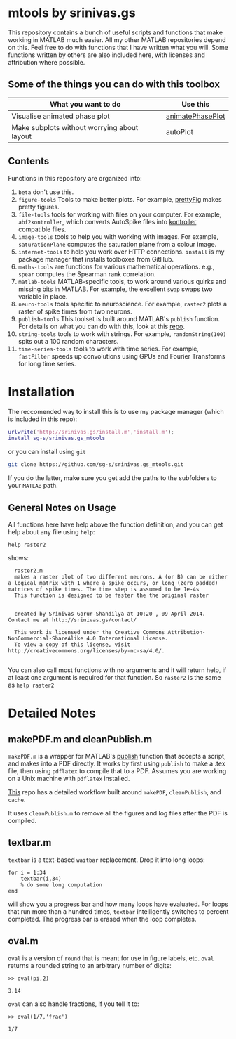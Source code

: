 # mtools by srinivas.gs

This repository contains a bunch of useful scripts and functions that make working in MATLAB much easier. All my other MATLAB repositories depend on this. Feel free to do with functions that I have written what you will. Some functions written by others are also included here, with licenses and attribution where possible. 

## Some of the things you can do with this toolbox

| What you want to do                            | Use this |
| --------------------                           | -------  |
| Visualise animated phase plot                  | [animatePhasePlot](src/figure-tools/animatePhasePlot.m) |
| Make subplots without worrying about layout    | autoPlot | 


## Contents

Functions in this repository are organized into:

1. `beta` don't use this. 
2. `figure-tools` Tools to make better plots. For example, [prettyFig](https://github.com/sg-s/srinivas.gs_mtools/blob/master/src/figure-tools/prettyFig.m) makes pretty figures. 
3. `file-tools` tools for working with files on your computer. For example, `abf2kontroller`, which converts AutoSpike files into [kontroller](https://github.com/sg-s/kontroller) compatible files. 
4. `image-tools` tools to help you with working with images. For example, `saturationPlane` computes the saturation plane from a colour image. 
5. `internet-tools` to help you work over HTTP connections. `install` is my package manager that installs toolboxes from GitHub. 
6. `maths-tools` are functions for various mathematical operations. e.g., `spear` computes the Spearman rank correlation. 
7. `matlab-tools` MATLAB-specific tools, to work around various quirks and missing bits in MATLAB. For example, the excellent `swap` swaps two variable in place. 
8. `neuro-tools` tools specific to neuroscience. For example, `raster2` plots a raster of spike times from two neurons. 
9. `publish-tools` This toolset is built around MATLAB's `publish` function. For details on what you can do with this, look at this [repo](https://github.com/sg-s/awesome-matlab-notebook).
10. `string-tools` tools to work with strings. For example, `randomString(100)` spits out a 100 random characters. 
11. `time-series-tools` tools to work with time series. For example, `fastFilter` speeds up convolutions using GPUs and Fourier Transforms for long time series. 

# Installation

The reccomended way to install this is to use my package manager (which is included in this repo): 

```matlab
urlwrite('http://srinivas.gs/install.m','install.m');
install sg-s/srinivas.gs_mtools
```

or you can install using `git`

```bash
git clone https://github.com/sg-s/srinivas.gs_mtools.git
```

If you do the latter, make sure you get add the paths to the subfolders to your `MATLAB` path. 


## General Notes on Usage

All functions here have help above the function definition, and you can get help about any file using `help`:

```
help raster2
```

shows:

```
  raster2.m
  makes a raster plot of two different neurons. A (or B) can be either a logical matrix with 1 where a spike occurs, or long (zero padded) matrices of spike times. The time step is assumed to be 1e-4s
  This function is designed to be faster the the original raster
  
  
  created by Srinivas Gorur-Shandilya at 10:20 , 09 April 2014. Contact me at http://srinivas.gs/contact/
  
  This work is licensed under the Creative Commons Attribution-NonCommercial-ShareAlike 4.0 International License. 
  To view a copy of this license, visit http://creativecommons.org/licenses/by-nc-sa/4.0/.
  
```

You can also call most functions with no arguments and it will return help, if at least one argument is required for that function. So `raster2` is the same as `help raster2`


# Detailed Notes	

## makePDF.m and cleanPublish.m
`makePDF.m` is a wrapper for MATLAB's [publish](http://www.mathworks.com/help/matlab/ref/publish.html) function that accepts a script, and makes into a PDF directly. It works by first using `publish` to make a .tex file, then using `pdflatex` to compile that to a PDF. Assumes you are working on a Unix machine with `pdflatex` installed. 

[This](https://github.com/sg-s/awesome-matlab-notebook) repo has a detailed workflow built around `makePDF`, `cleanPublish`, and `cache`. 

It uses `cleanPublish.m` to remove all the figures and log files after the PDF is compiled. 
	
## textbar.m

`textbar` is a text-based `waitbar` replacement. Drop it into long loops:

```
for i = 1:34
	textbar(i,34)
	% do some long computation
end
```

will show you a progress bar and how many loops have evaluated. For loops that run more than a hundred times, `textbar` intelligently switches to percent completed. The progress bar is erased when the loop completes. 

## oval.m

`oval` is a version of `round` that is meant for use in figure labels, etc. `oval` returns a rounded string to an arbitrary number of digits:

```
>> oval(pi,2)

3.14

```

`oval` can also handle fractions, if you tell it to:

```
>> oval(1/7,'frac')

1/7
```